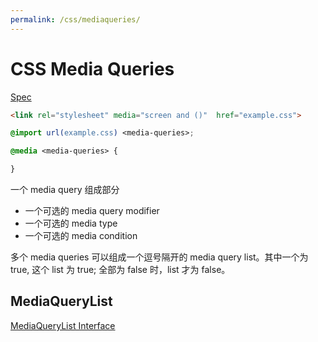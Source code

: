 ```yaml
---
permalink: /css/mediaqueries/
---
```


# CSS Media Queries

[Spec](https://drafts.csswg.org/mediaqueries/)


```html
<link rel="stylesheet" media="screen and ()"  href="example.css">
```

```css
@import url(example.css) <media-queries>;

@media <media-queries> {

}
```

一个 media query 组成部分

- 一个可选的 media query modifier
- 一个可选的 media type
- 一个可选的 media condition



多个 media queries 可以组成一个逗号隔开的 media query list。其中一个为 true, 这个 list 为 true; 全部为 false 时，list 才为 false。


## MediaQueryList

[MediaQueryList Interface](https://drafts.csswg.org/cssom-view/#the-mediaquerylist-interface)


